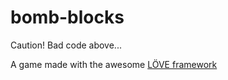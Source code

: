 # bomb-blocks
Caution! Bad code above...

A game made with the awesome [LÖVE framework]("https://love2d.org/")
